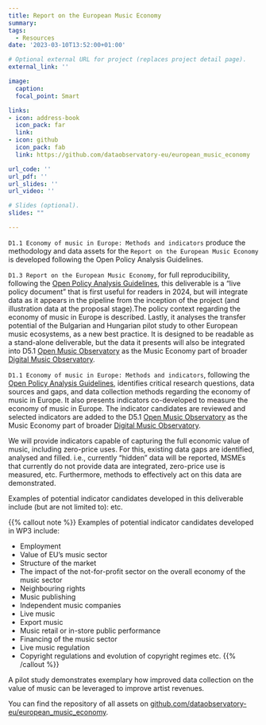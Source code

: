 ```yaml
---
title: Report on the European Music Economy
summary: 
tags:
  - Resources
date: '2023-03-10T13:52:00+01:00'

# Optional external URL for project (replaces project detail page).
external_link: ''

image:
  caption: 
  focal_point: Smart

links:
- icon: address-book
  icon_pack: far
  link: 
- icon: github
  icon_pack: fab
  link: https://github.com/dataobservatory-eu/european_music_economy

url_code: ''
url_pdf: ''
url_slides: ''
url_video: ''

# Slides (optional).
slides: ""

---
```


`D1.1 Economy of music in Europe: Methods and indicators` produce the methodology and data assets for the `Report on the European Music Economy` is developed following the Open Policy Analysis Guidelines.  

`D1.3 Report on the European Music Economy`, for full reproducibility, following the [Open Policy Analysis Guidelines](/resources/opa/), this deliverable is a “live policy document” that is first useful for readers in 2024, but will integrate data as it appears in the pipeline from the inception of the project (and illustration data at the proposal stage).The policy context regarding the economy of music in Europe is described.  Lastly, it analyses the transfer potential of the Bulgarian and Hungarian pilot study to other European music ecosystems, as a new best practice. It is designed to be readable as a stand-alone deliverable, but the data it presents will also be integrated into D5.1 [Open Music Observatory](/resources/open-music-observatory/) as the Music Economy part of broader [Digital Music Observatory](https://music.dataobservatory.eu/pillar/music-economy/).


`D1.1 Economy of music in Europe: Methods and indicators`, following the [Open Policy Analysis Guidelines](/resources/opa/), identifies critical research questions, data sources and gaps, and data collection methods regarding the economy of music in Europe. It also presents indicators co-developed to measure the economy of music in Europe. The indicator candidates are reviewed and selected indicators are added to the D5.1 [Open Music Observatory](/resources/open-music-observatory/) as the Music Economy part of broader [Digital Music Observatory](https://music.dataobservatory.eu/pillar/music-economy/).

We will provide indicators capable of capturing the full economic value of music, including zero-price uses. For this, existing data gaps are identified, analysed and filled. i.e., currently “hidden” data will be reported, MSMEs that currently
do not provide data are integrated, zero-price use is measured, etc. Furthermore, methods to effectively act on this data are demonstrated. 

Examples of potential indicator candidates developed in this deliverable include (but are not limited to):  etc.

{{% callout note %}}
Examples of potential indicator candidates developed in WP3 include: 
- Employment 
- Value of EU’s music sector
- Structure of the market
- The impact of the not-for-profit sector on the overall economy of the music sector 
- Neighbouring rights
- Music publishing
- Independent music companies
- Live music
- Export music
- Music retail or in-store public performance 
- Financing of the music sector
- Live music regulation
- Copyright regulations and evolution of copyright regimes
etc.
{{% /callout %}}




A pilot study demonstrates exemplary how improved data collection on the value of music can be leveraged to improve artist revenues.


You can find the repository of all assets on [github.com/dataobservatory-eu/european_music_economy](https://github.com/dataobservatory-eu/european_music_economy).